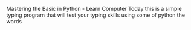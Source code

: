 Mastering the Basic in Python - Learn Computer Today
this is a simple typing program that will test your typing skills using some of python the words

